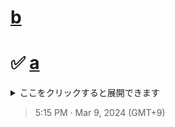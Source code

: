 # [b](https://github.com/noraworld/github-actions-sandbox/issues/166)
# ✅ [a](https://github.com/noraworld/github-actions-sandbox/issues/165)
<details><summary>ここをクリックすると展開できます</summary><br>

このタスクの内容は [`a/a/a/a-.md`](https://github.com/noraworld/github-actions-sandbox/blob/main/a/a/a/a-.md) に保存されました。

> 5:15 PM · Mar 9, 2024 (GMT+9)
</details>


> 5:15 PM · Mar 9, 2024 (GMT+9)
